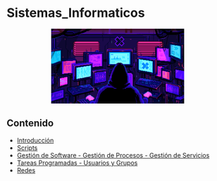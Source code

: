 # Sistemas_Informaticos

<div align=center>
<img src="../extras/hacker.gif" alt="me" width="60%">
</div>

## Contenido
- [Introducción](./introducción/README.md)
- [Scripts](./scripts/README.md)
- [Gestión de Software -  Gestión de Procesos - Gestión de Servicios](./gestion-de-software_procesos_servicios/README.md)
- [Tareas Programadas - Usuarios y Grupos](./tareas-programadas_y_usuarios-y-grupos/README.md)
- [Redes](./redes/README.md)